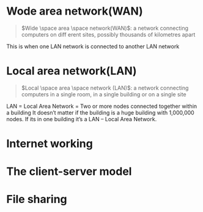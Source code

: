# Wode area network(WAN)
> $Wide \space area \space network(WAN)$: a network connecting computers on diff erent sites, possibly thousands of kilometres apart

This is when one LAN network is connected to another LAN network

# Local area network(LAN)
> $Local \space area \space network (LAN)$: a network connecting computers in a single room, in a single building or on a single site

LAN = Local Area Network = Two or more nodes connected together within a building
It doesn’t matter if the building is a huge building with 1,000,000 nodes. If its in one building it’s a LAN – Local Area Network.

# Internet working

# The client-server model

# File sharing